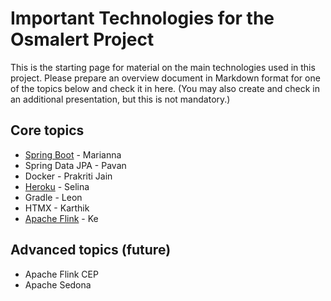 # Important Technologies for the Osmalert Project


This is the starting page for material on the main technologies used in this project.
Please prepare an overview document in Markdown format for one of the topics below and check it in here.
(You may also create and check in an additional presentation, but this is not mandatory.)


## Core topics

* [Spring Boot](./spring-boot.md) - Marianna
* Spring Data JPA - Pavan 
* Docker - Prakriti Jain 
* [Heroku](./heroku.md) - Selina
* Gradle - Leon 
* HTMX - Karthik 
* [Apache Flink](./flink.md) - Ke



## Advanced topics (future)

* Apache Flink CEP
* Apache Sedona 





